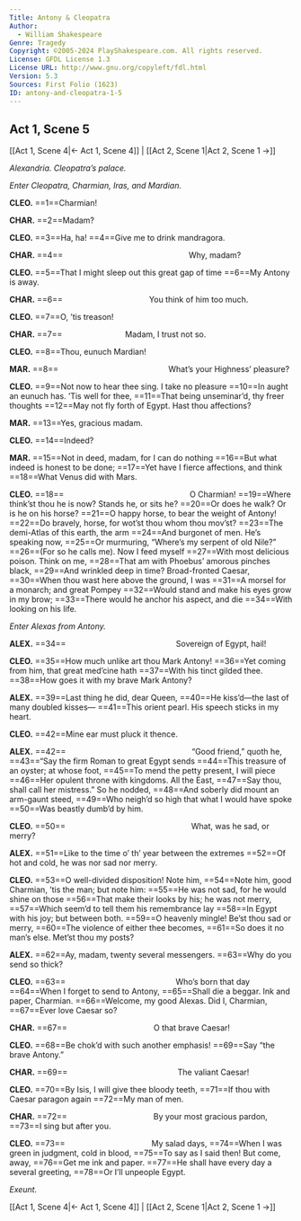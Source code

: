 ```yaml
---
Title: Antony & Cleopatra
Author: 
  - William Shakespeare
Genre: Tragedy
Copyright: ©2005-2024 PlayShakespeare.com. All rights reserved.
License: GFDL License 1.3
License URL: http://www.gnu.org/copyleft/fdl.html
Version: 5.3
Sources: First Folio (1623)
ID: antony-and-cleopatra-1-5
---
```


## Act 1, Scene 5
[[Act 1, Scene 4|← Act 1, Scene 4]] | [[Act 2, Scene 1|Act 2, Scene 1 →]]

*Alexandria. Cleopatra’s palace.*

*Enter Cleopatra, Charmian, Iras, and Mardian.*

**CLEO.**
==1==Charmian!

**CHAR.**
==2==Madam?

**CLEO.**
==3==Ha, ha!
==4==Give me to drink mandragora.

**CHAR.**
==4==                Why, madam?

**CLEO.**
==5==That I might sleep out this great gap of time
==6==My Antony is away.

**CHAR.**
==6==           You think of him too much.

**CLEO.**
==7==O, ’tis treason!

**CHAR.**
==7==        Madam, I trust not so.

**CLEO.**
==8==Thou, eunuch Mardian!

**MAR.**
==8==              What’s your Highness’ pleasure?

**CLEO.**
==9==Not now to hear thee sing. I take no pleasure
==10==In aught an eunuch has. ’Tis well for thee,
==11==That being unseminar’d, thy freer thoughts
==12==May not fly forth of Egypt. Hast thou affections?

**MAR.**
==13==Yes, gracious madam.

**CLEO.**
==14==Indeed?

**MAR.**
==15==Not in deed, madam, for I can do nothing
==16==But what indeed is honest to be done;
==17==Yet have I fierce affections, and think
==18==What Venus did with Mars.

**CLEO.**
==18==                O Charmian!
==19==Where think’st thou he is now? Stands he, or sits he?
==20==Or does he walk? Or is he on his horse?
==21==O happy horse, to bear the weight of Antony!
==22==Do bravely, horse, for wot’st thou whom thou mov’st?
==23==The demi-Atlas of this earth, the arm
==24==And burgonet of men. He’s speaking now,
==25==Or murmuring, “Where’s my serpent of old Nile?”
==26==(For so he calls me). Now I feed myself
==27==With most delicious poison. Think on me,
==28==That am with Phoebus’ amorous pinches black,
==29==And wrinkled deep in time? Broad-fronted Caesar,
==30==When thou wast here above the ground, I was
==31==A morsel for a monarch; and great Pompey
==32==Would stand and make his eyes grow in my brow;
==33==There would he anchor his aspect, and die
==34==With looking on his life.

*Enter Alexas from Antony.*

**ALEX.**
==34==              Sovereign of Egypt, hail!

**CLEO.**
==35==How much unlike art thou Mark Antony!
==36==Yet coming from him, that great med’cine hath
==37==With his tinct gilded thee.
==38==How goes it with my brave Mark Antony?

**ALEX.**
==39==Last thing he did, dear Queen,
==40==He kiss’d—the last of many doubled kisses⁠—
==41==This orient pearl. His speech sticks in my heart.

**CLEO.**
==42==Mine ear must pluck it thence.

**ALEX.**
==42==                “Good friend,” quoth he,
==43==“Say the firm Roman to great Egypt sends
==44==This treasure of an oyster; at whose foot,
==45==To mend the petty present, I will piece
==46==Her opulent throne with kingdoms. All the East,
==47==Say thou, shall call her mistress.” So he nodded,
==48==And soberly did mount an arm-gaunt steed,
==49==Who neigh’d so high that what I would have spoke
==50==Was beastly dumb’d by him.

**CLEO.**
==50==                What, was he sad, or merry?

**ALEX.**
==51==Like to the time o’ th’ year between the extremes
==52==Of hot and cold, he was nor sad nor merry.

**CLEO.**
==53==O well-divided disposition! Note him,
==54==Note him, good Charmian, ’tis the man; but note him:
==55==He was not sad, for he would shine on those
==56==That make their looks by his; he was not merry,
==57==Which seem’d to tell them his remembrance lay
==58==In Egypt with his joy; but between both.
==59==O heavenly mingle! Be’st thou sad or merry,
==60==The violence of either thee becomes,
==61==So does it no man’s else. Met’st thou my posts?

**ALEX.**
==62==Ay, madam, twenty several messengers.
==63==Why do you send so thick?

**CLEO.**
==63==              Who’s born that day
==64==When I forget to send to Antony,
==65==Shall die a beggar. Ink and paper, Charmian.
==66==Welcome, my good Alexas. Did I, Charmian,
==67==Ever love Caesar so?

**CHAR.**
==67==           O that brave Caesar!

**CLEO.**
==68==Be chok’d with such another emphasis!
==69==Say “the brave Antony.”

**CHAR.**
==69==              The valiant Caesar!

**CLEO.**
==70==By Isis, I will give thee bloody teeth,
==71==If thou with Caesar paragon again
==72==My man of men.

**CHAR.**
==72==           By your most gracious pardon,
==73==I sing but after you.

**CLEO.**
==73==           My salad days,
==74==When I was green in judgment, cold in blood,
==75==To say as I said then! But come, away,
==76==Get me ink and paper.
==77==He shall have every day a several greeting,
==78==Or I’ll unpeople Egypt.

*Exeunt.*

[[Act 1, Scene 4|← Act 1, Scene 4]] | [[Act 2, Scene 1|Act 2, Scene 1 →]]